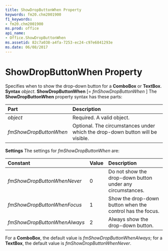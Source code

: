 ```yaml
---
title: ShowDropButtonWhen Property
keywords: fm20.chm2001900
f1_keywords:
- fm20.chm2001900
ms.prod: office
api_name:
- Office.ShowDropButtonWhen
ms.assetid: 82c7a038-a4fa-7253-ec24-c97e6841293e
ms.date: 06/08/2017
---
```



# ShowDropButtonWhen Property



Specifies when to show the drop-down button for a  **ComboBox** or **TextBox**.
 **Syntax**
 _object_. **ShowDropButtonWhen** [= _fmShowDropButtonWhen_ ]
The  **ShowDropButtonWhen** property syntax has these parts:


|**Part**|**Description**|
|:-----|:-----|
| _object_|Required. A valid object.|
| _fmShowDropButtonWhen_|Optional. The circumstances under which the drop-down button will be visible.|

 **Settings**
The settings for  _fmShowDropButtonWhen_ are:


|**Constant**|**Value**|**Description**|
|:-----|:-----|:-----|
| _fmShowDropButtonWhenNever_|0|Do not show the drop-down button under any circumstances.|
| _fmShowDropButtonWhenFocus_|1|Show the drop-down button when the control has the focus.|
| _fmShowDropButtonWhenAlways_|2|Always show the drop-down button.|

For a  **ComboBox**, the default value is _fmShowDropButtonWhenAlways_; for a **TextBox**, the default value is _fmShowDropButtonWhenNever_.

